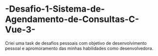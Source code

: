 # -Desafio-1-Sistema-de-Agendamento-de-Consultas-C-Vue-3-
Criei uma task de desafios pessoais com objetivo de desenvolvimento pessoal e apromoramento das minhas habilidades  como desenvolvedora. 
